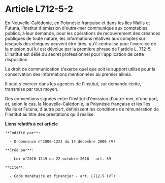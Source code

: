 # Article L712-5-2

En Nouvelle-Calédonie, en Polynésie française et dans les îles Wallis et Futuna, l'institut d'émission d'outre-mer communique
aux comptables publics, à leur demande, pour les opérations de recouvrement des créances publiques de toute nature, les
informations relatives aux comptes sur lesquels des chèques peuvent être tirés, qu'il centralise pour l'exercice de la
mission qui lui est dévolue par la première phrase de l'article L. 712-5. L'institut est délié du secret professionnel pour
l'application de cette disposition. 

Le droit de communication s'exerce quel que soit le support utilisé pour la conservation des informations mentionnées au
premier alinéa. 

Il peut s'exercer dans les agences de l'institut, sur demande écrite, transmise par tout moyen. 

Des conventions signées entre l'institut d'émission d'outre-mer, d'une part, et, selon le cas, la Nouvelle-Calédonie, la
Polynésie française et les îles Wallis et Futuna, d'autre part, définissent les conditions de rémunération de l'institut au
titre des prestations qu'il réalise.

**Liens relatifs à cet article**

	**Codifié par**:

	  - Ordonnance n°2000-1223 du 14 décembre 2000 (V)

	**Créé par**:

	  - Loi n°2010-1249 du 22 octobre 2010 - art. 89

	**Cite**:

	  - Code monétaire et financier - art. L712-5 (VT)
